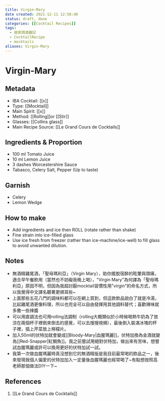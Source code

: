 ```yaml
---
title: Virgin-Mary
date created: 2021-12-11 12:58:40
status: draft, done
categories: [[Cocktail Recipes]]
tags:
  - 居家調酒雜記
  - CocktailRecipe
  - mocktails
aliases: Virgin-Mary
---
```

# Virgin-Mary

## Metadata

- IBA Cocktail: [[x]]
- Type: [[Mocktail]]
- Main Spirit: [[x]]
- Method: [[Rolling]]or [[Stir]]
- Glasses: [[Collins glass]]
- Main Recipe Source: [[Le Grand Cours de Cocktails]]

## Ingredients & Proportion

- 100 ml Tomato Juice
- 10 ml Lemon Juice
- 3 dashes Worcestershire Sauce
- Tabasco, Celery Salt, Pepper (Up to taste)

## Garnish

- Celery
- Lemon Wedge

## How to make

- Add ingredients and ice then ROLL (rotate rather than shake) 
- Fine strain into ice-filled glass
- Use ice fresh from freezer (rather than ice-machine/ice-well) to fill glass to avoid unwanted dilution.

## Notes

- 無酒精雞尾酒，「聖母瑪利亞」（Virgin Mary），助你擺脫宿醉的眩暈與頭痛，適合早午餐飲用（當然也不妨礙我晚上喝），"Virgin Mary"為何譯為「聖母瑪利亞」原因不明，但因為我超討厭mocktail習慣性用"virgin"的命名方式，所以我覺得中文譯名聽著更順耳些~  
- 上面那些五花八門的調味料都可以在網上買到，但這款飲品說白了就是冷湯，比起雞尾酒更像料理，所以也完全可以自由發揮用其他調料替代；喜歡辣味就多撒一些辣醬
- 可以用直調法也可用rolling法調制（rolling大概類似於小時候喝熱牛奶為了放涼在兩個杯子裡倒來倒去的感覺，可以去搜搜視頻），最後倒入裝滿冰塊的杯子裡，插上芹菜放上檸檬片。  
- 加入50ml的伏特加就會變成[[Bloody-Mary|血腥瑪麗]]，伏特加換為金酒就變為[[Red-Snapper|紅鯛魚]]。我之前嘗試用絕對伏特加，做出來有苦味，想嘗試血腥瑪麗或許可以換用更好的伏特加試一試。  
- 我第一次做血腥瑪麗時真沒想到它的無酒精版是我目前最常喝的飲品之一，後來發現我個人偏愛的伏特加加入一定量後血腥瑪麗也經常喝了~有點想按照高老師那個做法DIY一下~

## References

1. [[Le Grand Cours de Cocktails]]